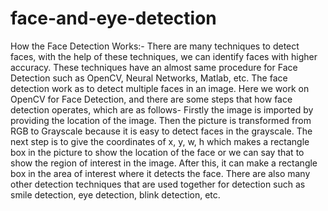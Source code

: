 # face-and-eye-detection

How the Face Detection Works:-
There are many techniques to detect faces, with the help of these techniques, we can identify faces with higher accuracy. These techniques have an almost same procedure for Face Detection such as OpenCV, Neural Networks, Matlab, etc. The face detection work as to detect multiple faces in an image. Here we work on OpenCV for Face Detection, and there are some steps that how face detection operates, which are as follows-
Firstly the image is imported by providing the location of the image. Then the picture is transformed from RGB to Grayscale because it is easy to detect faces in the grayscale.
The next step is to give the coordinates of x, y, w, h which makes a rectangle box in the picture to show the location of the face or we can say that to show the region of interest in the image. After this, it can make a rectangle box in the area of interest where it detects the face. There are also many other detection techniques that are used together for detection such as smile detection, eye detection, blink detection, etc.
